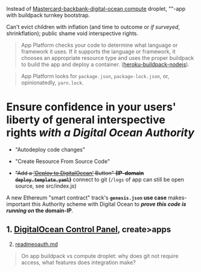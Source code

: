 Instead of [Mastercard-backbank-digital-ocean compute](https://github.com/NickCarducci/mastercard-backbank-digital-ocean) droplet, ""-app with buildpack turnkey bootstrap.

Can't evict children with inflation (and time to outcome or *if surveyed*, shrinkflation); public shame void interspective rights.

>App Platform checks your code to determine what language or framework it uses. If it supports the language or framework, it chooses an appropriate resource type and uses the proper buildpack to build the app and deploy a container. ([heroku-buildpack-nodejs](https://docs.digitalocean.com/products/app-platform/reference/buildpacks/nodejs/)).

>App Platform looks for `package.json`, `package-lock.json`, or, opinionatedly, `yarn.lock`.

# Ensure confidence in your users' liberty of general interspective rights *with a Digital Ocean Authority*

- "Autodeploy code changes"

- "Create Resource From Source Code"

- ~~"Add a ['Deploy to DigitalOcean'](https://github.com/NickCarducci/Nonce-Minter-Bot) Button" **(IP-domain `deploy.template.yaml`)**~~ connect to git (`/logs` of app can still be open source, see src/index.js)

A new Ethereum "smart contract" track's **`genesis.json` use case** makes-important this Authority scheme with Digital Ocean to ***prove this code is running on* the domain-IP**.

## 1. [DigitalOcean Control Panel](https://cloud.digitalocean.com/), create>apps

2. [readmeoauth.md](https://github.com/NickCarducci/mastercard-backbank-digital-ocean-app/readmeoauth.md)

> On app buildpack vs compute droplet: why does git not require access, what features does integration make?